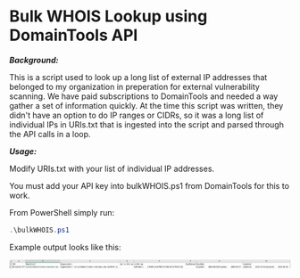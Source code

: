 # Bulk WHOIS Lookup using DomainTools API

***Background:*** 

This is a script used to look up a long list of external IP addresses that belonged to my organization in preperation for external vulnerability scanning. We have paid subscriptions to DomainTools and needed a way gather a set of information quickly. At the time this script was written, they didn't have an option to do IP ranges or CIDRs, so it was a long list of individual IPs in URIs.txt that is ingested into the script and parsed through the API calls in a loop.


***Usage:***

Modify URIs.txt with your list of individual IP addresses.

You must add your API key into bulkWHOIS.ps1 from DomainTools for this to work.

From PowerShell simply run:

```PowerShell
.\bulkWHOIS.ps1
```

Example output looks like this:

![Example](ExampleOutput/Example.png)
